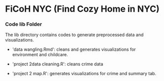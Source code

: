 # FiCoH NYC (Find Cozy Home in NYC)

### Code lib Folder

The lib directory contains codes to generate preprocessed data and visualizations.

+ 'data wangling.Rmd': cleans and generates visualizations for environment and childcare.

+ 'project 2data cleaning.R': cleans crime data

+ 'project 2 map.R': generates visualizations for crime and summary tab.
